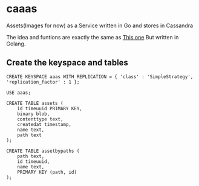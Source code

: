 # caaas
Assets(Images for now) as a Service written in Go and stores in Cassandra

The idea and funtions are exactly the same as [This one](https://github.com/arkxu/aaas)
But written in Golang.

## Create the keyspace and tables

```
CREATE KEYSPACE aaas WITH REPLICATION = { 'class' : 'SimpleStrategy', 'replication_factor' : 1 };

USE aaas;

CREATE TABLE assets (
    id timeuuid PRIMARY KEY,
    binary blob,
    contenttype text,
    createdat timestamp,
    name text,
    path text
);

CREATE TABLE assetbypaths (
    path text,
    id timeuuid,
    name text,
    PRIMARY KEY (path, id)
);
```
